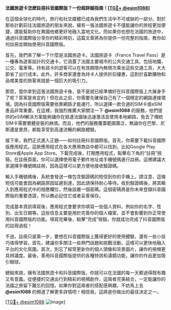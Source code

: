 **法國旅遊卡怎麽註冊抖音國際版？一份超詳細指南！[[TG💪+ @esim1088](https://t.me/s/esim1088)]**

在這個全球化的時代，旅行和社交媒體已成為我們生活中不可或缺的一部分。對於那些計劃前往法國旅遊的朋友來說，擁有一張法國旅遊卡不僅能讓你的旅程更加便捷，還能幫助你在異國他鄉更好地融入當地文化。而如果你也想在法國的旅途中，通過抖音國際版分享你的精彩時刻，這篇文章將為你提供一份完整的指南，教你如何註冊並開始使用抖音國際版。

首先，我們來了解一下什麼是法國旅遊卡。法國旅遊卡（France Travel Pass）是一種專為遊客設計的交通卡，它涵蓋了法國主要城市的公共交通工具，包括地鐵、公交、電車等。持有該卡的遊客可以在有效期限內無限次乘坐這些交通工具，大大節省了出行成本。此外，許多商家還會為持卡人提供折扣優惠，這對於喜歡購物和品嚐美食的旅客來說是一個巨大的吸引力。

那麼，當你拿到這張法國旅遊卡後，是不是就已經準備好在抖音國際版上大展身手了呢？答案是肯定的！但在此之前，你需要先確保自己有了一個穩定的網路連接環境。因為抖音國際版需要依靠網路才能運行，所以選擇一款合適的SIM卡或eSIM產品非常重要。在這裡，我強烈推薦大家關注一下 **@esim1088** 的服務，他們提供的eSIM解決方案能夠讓你在抵達法國後迅速激活並使用本地網路，免去了傳統SIM卡需要實體安裝的麻煩。而且，他們的服務覆蓋範圍廣泛，無論你在巴黎、尼斯還是里昂，都能享受到高速流暢的網路體驗。

接下來，我們正式進入正題——如何註冊抖音國際版。首先，你需要下載抖音國際版應用程式。這款應用程式在各大應用商店中都可以找到，比如Google Play Store或Apple App Store。下載完成後，打開應用程式，點擊右下角的“註冊”按鈕。在註冊頁面，你可以選擇使用電子郵件地址或手機號碼進行註冊。這裡建議大家選擇手機號碼註冊，因為這樣可以更方便地接收驗證碼。

輸入手機號碼後，系統會發送一條包含驗證碼的短信到你的手機上。請注意，這條短信可能會因為網路原因延遲到達，因此請保持耐心等待。收到驗證碼後，將其輸入到應用程式中的相應欄位，然後設置一個密碼。這個密碼將是你未來登錄抖音國際版的重要憑證，所以務必記住它或者妥善保存。

完成基本資訊填寫後，應用程式會要求你填寫一些個人資料，例如你的名字、性別、出生日期等。這些信息主要是用於完善你的個人檔案，並不會影響到你正常使用抖音國際版的功能。填寫完畢後，點擊“完成”按鈕，你就成功完成了抖音國際版的註冊過程！

不過，註冊只是第一步，要想在抖音國際版上獲得更好的使用體驗，還有一些小技巧值得學習。首先，建議你多關注一些熱門話題和挑戰活動，這樣可以更快地融入平台的文化氛圍。其次，別忘了經常更新你的個人頭像和背景圖片，讓你的視頻更具辨識度。最後，善用抖音國際版提供的各種特效和濾鏡功能，讓你的作品更加吸引眼球。

總結來說，擁有法國旅遊卡和抖音國際版，你就可以在法國的每一天都過得既有趣又有意義。從便捷的交通出行到精彩的視頻創作，這兩者完美結合，一定能讓你的法國之旅留下難忘的回憶。如果你對這兩者的搭配感興趣，不妨馬上去 **@esim1088** 的頻道了解更多詳情吧！相信我，這將是你做出的最佳決定之一。

[[TG💪+ @esim1088](https://t.me/s/esim1088) ![Image](https://i.postimg.cc/4NQfJmqS/Snipaste-2025-05-13-00-14-12.png)]